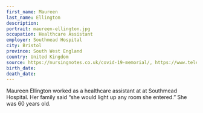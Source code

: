 ```yaml
---
first_name: Maureen
last_name: Ellington
description: 
portrait: maureen-ellington.jpg
occupation: Healthcare Assistant
employer: Southmead Hospital
city: Bristol
province: South West England
country: United Kingdom
source: https://nursingnotes.co.uk/covid-19-memorial/, https://www.telegraph.co.uk/news/0/nhs-workers-died-coronavirus-frontline-victims/
birth_date: 
death_date: 
---
```


Maureen Ellington worked as a healthcare assistant at at Southmead Hospital. Her family said “she would light up any room she entered.” She was 60 years old.